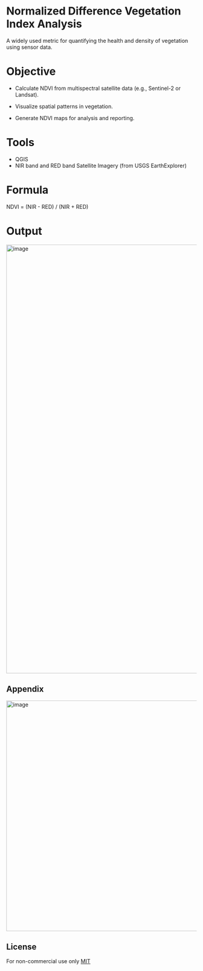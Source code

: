 
# Normalized Difference Vegetation Index Analysis

A widely used metric for quantifying the health and density of vegetation using sensor data.


# Objective
* Calculate NDVI from multispectral satellite data (e.g., Sentinel-2 or Landsat).

* Visualize spatial patterns in vegetation.

* Generate NDVI maps for analysis and reporting.

# Tools
* QGIS
* NIR band and RED band Satellite Imagery (from USGS EarthExplorer)

# Formula
NDVI = (NIR - RED) / (NIR + RED)

# Output
<img width="1919" height="1136" alt="image" src="https://github.com/user-attachments/assets/87d21d2d-dc8b-4cf0-a1f3-f34efe1bd563" />







## Appendix
<img width="1024" height="611" alt="image" src="https://github.com/user-attachments/assets/993aeaa7-6b13-4526-ab67-be1803f59030" />



## License
For non-commercial use only
[MIT](https://choosealicense.com/licenses/mit/)

